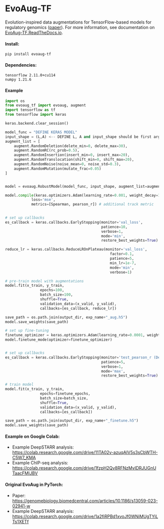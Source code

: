 # EvoAug-TF
Evolution-inspired data augmentations for TensorFlow-based models for regulatory genomics ([paper](https://genomebiology.biomedcentral.com/articles/10.1186/s13059-023-02941-w)). For more information, see documentation on [EvoAug-TF.ReadTheDocs.io](https://evoaug-tf.readthedocs.io/en/latest/index.html). 

#### Install:

```
pip install evoaug-tf
```


#### Dependencies:

```
tensorflow 2.11.0+cu114
numpy 1.21.6
```

#### Example

```python
import os
from evoaug_tf import evoaug, augment
import tensorflow as tf
from tensorflow import keras

keras.backend.clear_session()

model_func = "DEFINE KERAS MODEL"
input_shape = (L,A) <-- DEFINE L, A and input_shape should be first arguments to model_func (eg. model = model_func(input_shape))
augment_list = [
    augment.RandomDeletion(delete_min=0, delete_max=30),
    augment.RandomRC(rc_prob=0.5),
    augment.RandomInsertion(insert_min=0, insert_max=20),
    augment.RandomTranslocation(shift_min=0, shift_max=20),
    augment.RandomNoise(noise_mean=0, noise_std=0.3),
    augment.RandomMutation(mutate_frac=0.05)
]


model = evoaug.RobustModel(model_func, input_shape, augment_list=augment_list, max_augs_per_seq=1, hard_aug=True)

model.compile(keras.optimizers.Adam(learning_rate=0.001, weight_decay=1e-6), #weight_decay
            loss='mse',
            metrics=[Spearman, pearson_r]) # additional track metric
            

# set up callbacks
es_callback = keras.callbacks.EarlyStopping(monitor='val_loss',
                                            patience=10,
                                            verbose=1,
                                            mode='min',
                                            restore_best_weights=True)

reduce_lr = keras.callbacks.ReduceLROnPlateau(monitor='val_loss',
                                                factor=0.1,
                                                patience=5, 
                                                min_lr=1e-7,
                                                mode='min',
                                                verbose=1)

# pre-train model with augmentations
model.fit(x_train, y_train,
                epochs=100,
                batch_size=100,
                shuffle=True,
                validation_data=(x_valid, y_valid),
                callbacks=[es_callback, reduce_lr])

save_path = os.path.join(output_dir, exp_name+"_aug.h5")
model.save_weights(save_path)

# set up fine-tuning
finetune_optimizer = keras.optimizers.Adam(learning_rate=0.0001, weight_decay=1e-6)
model.finetune_mode(optimizer=finetune_optimizer)


# set up callbacks
es_callback = keras.callbacks.EarlyStopping(monitor='test_pearson_r (Dev)',
                                            patience=5,
                                            verbose=1,
                                            mode='max',
                                            restore_best_weights=True)

# train model
model.fit(x_train, y_train,
                epochs=finetune_epochs,
                batch_size=batch_size,
                shuffle=True,
                validation_data=(x_valid, y_valid),
                callbacks=[es_callback])

save_path = os.path.join(output_dir, exp_name+"_finetune.h5")
model.save_weights(save_path)
```

#### Example on Google Colab:

- Example DeepSTARR analysis: https://colab.research.google.com/drive/11TA02v-azuqAIV5s3sCbWTH-C5W7_KMA 
- Example ChIP-seq analysis: https://colab.research.google.com/drive/1fzpH2Qv8RFNzMvIDRJUGnUTaacFMIJBV

#### Original EvoAug in PyTorch:
- Paper: https://genomebiology.biomedcentral.com/articles/10.1186/s13059-023-02941-w 
- Example DeepSTARR analysis: https://colab.research.google.com/drive/1a2fiRPBd1xvoJf0WNiMUgTYiLTs1XETf
